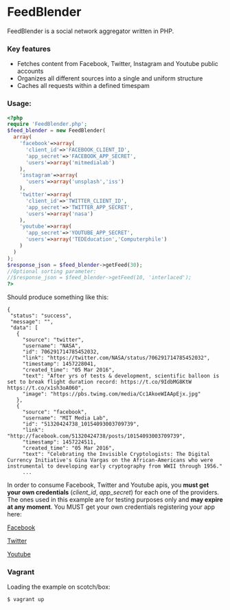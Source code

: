 # FeedBlender

FeedBlender is a social network aggregator written in PHP.

### Key features

- Fetches content from Facebook, Twitter, Instagram and Youtube public accounts
- Organizes all different sources into a single and uniform structure
- Caches all requests within a defined timespam


### Usage:

```php
<?php
require 'FeedBlender.php';
$feed_blender = new FeedBlender(
  array(
    'facebook'=>array(
      'client_id'=>'FACEBOOK_CLIENT_ID',
      'app_secret'=>'FACEBOOK_APP_SECRET',
      'users'=>array('mitmedialab')
    ),
    'instagram'=>array(
      'users'=>array('unsplash','iss')
    ),
    'twitter'=>array(
      'client_id'=>'TWITTER_CLIENT_ID',
      'app_secret'=>'TWITTER_APP_SECRET',
      'users'=>array('nasa')
    ),
    'youtube'=>array(
      'app_secret'=>'YOUTUBE_APP_SECRET',
      'users'=>array('TEDEducation','Computerphile')
    )
  )
);
$response_json = $feed_blender->getFeed(30);
//Optional sorting parameter:
//$response_json = $feed_blender->getFeed(10, 'interlaced');
?>
```


Should produce something like this:
 ```
{
  "status": "success",
  "message": "",
  "data": [
    {
      "source": "twitter",
      "username": "NASA",
      "id": 706291714785452032,
      "link": "https://twitter.com/NASA/status/706291714785452032",
      "timestamp": 1457228041,
      "created_time": "05 Mar 2016",
      "text": "After yrs of tests & development, scientific balloon is set to break flight duration record: https://t.co/9IdbMG8KtW https://t.co/x1sh3oA060",
      "image": "https://pbs.twimg.com/media/Cc1AkoeWIAApEjx.jpg"
    },
    {
      "source": "facebook",
      "username": "MIT Media Lab",
      "id": "51320424738_10154093003709739",
      "link": "http://facebook.com/51320424738/posts/10154093003709739",
      "timestamp": 1457224511,
      "created_time": "05 Mar 2016",
      "text": "Celebrating the Invisible Cryptologists: The Digital Currency Initiative's Gina Vargas on the African-Americans who were instrumental to developing early cryptography from WWII through 1956."
      ...       
```

In order to consume Facebook, Twitter and Youtube apis, you **must get your own credentials** (*client_id*, *app_secret*) for each one of the providers. The ones used in this example are for testing purposes only and **may expire at any moment**. You MUST get your own credentials registering your app here:

[Facebook](https://developers.facebook.com/quickstarts/?platform=web)

[Twitter](https://apps.twitter.com)

[Youtube](https://console.developers.google.com)

### Vagrant
Loading the example on scotch/box:
```shell
$ vagrant up
```